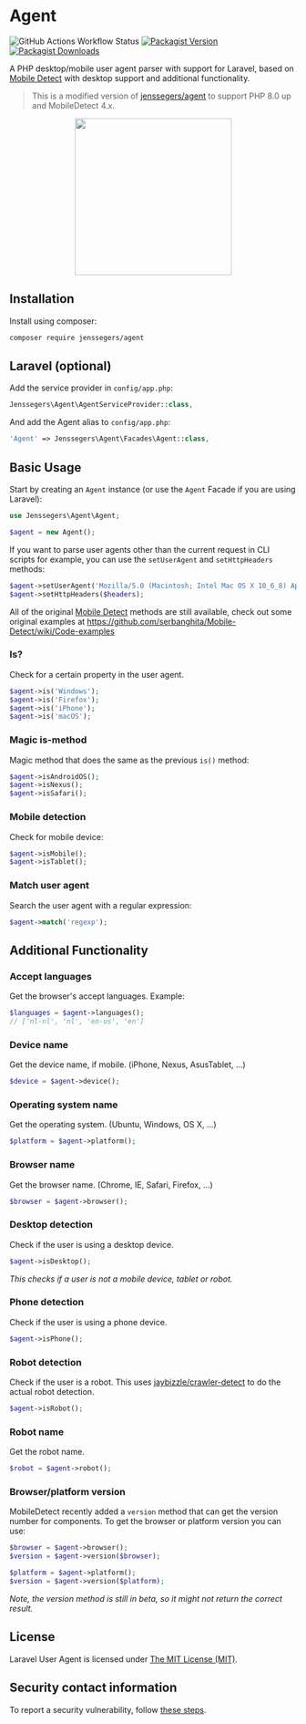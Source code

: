 Agent
=====

![GitHub Actions Workflow Status](https://img.shields.io/github/actions/workflow/status/jenssegers32764/agent/ci.yml?style=for-the-badge)
[![Packagist Version](https://img.shields.io/packagist/v/jenssegers/agent?style=for-the-badge)
](https://packagist.org/packages/jenssegers/agent)
[![Packagist Downloads](https://img.shields.io/packagist/dt/jenssegers/agent?style=for-the-badge)](https://packagist.org/packages/jenssegers/agent)

A PHP desktop/mobile user agent parser with support for Laravel, based on [Mobile Detect](https://github.com/serbanghita/Mobile-Detect) with desktop support and additional functionality.

> This is a modified version of [jenssegers/agent](https://github.com/jenssegers/agent) to support PHP 8.0 up and MobileDetect 4.x.

<p align="center">
<img src="https://jenssegers.com/static/media/agent.png" height="275">
</p>

Installation
------------

Install using composer:

```bash
composer require jenssegers/agent
```

Laravel (optional)
------------------

Add the service provider in `config/app.php`:

```php
Jenssegers\Agent\AgentServiceProvider::class,
```

And add the Agent alias to `config/app.php`:

```php
'Agent' => Jenssegers\Agent\Facades\Agent::class,
```

Basic Usage
-----------

Start by creating an `Agent` instance (or use the `Agent` Facade if you are using Laravel):

```php
use Jenssegers\Agent\Agent;

$agent = new Agent();
```

If you want to parse user agents other than the current request in CLI scripts for example, you can use the `setUserAgent` and `setHttpHeaders` methods:

```php
$agent->setUserAgent('Mozilla/5.0 (Macintosh; Intel Mac OS X 10_6_8) AppleWebKit/537.13+ (KHTML, like Gecko) Version/5.1.7 Safari/534.57.2');
$agent->setHttpHeaders($headers);
```

All of the original [Mobile Detect](https://github.com/serbanghita/Mobile-Detect) methods are still available, check out some original examples at https://github.com/serbanghita/Mobile-Detect/wiki/Code-examples

### Is?

Check for a certain property in the user agent.

```php
$agent->is('Windows');
$agent->is('Firefox');
$agent->is('iPhone');
$agent->is('macOS');
```

### Magic is-method

Magic method that does the same as the previous `is()` method:

```php
$agent->isAndroidOS();
$agent->isNexus();
$agent->isSafari();
```

### Mobile detection

Check for mobile device:

```php
$agent->isMobile();
$agent->isTablet();
```

### Match user agent

Search the user agent with a regular expression:

```php
$agent->match('regexp');
```

Additional Functionality
------------------------

### Accept languages

Get the browser's accept languages. Example:

```php
$languages = $agent->languages();
// ['nl-nl', 'nl', 'en-us', 'en']
```

### Device name

Get the device name, if mobile. (iPhone, Nexus, AsusTablet, ...)

```php
$device = $agent->device();
```

### Operating system name

Get the operating system. (Ubuntu, Windows, OS X, ...)

```php
$platform = $agent->platform();
```

### Browser name

Get the browser name. (Chrome, IE, Safari, Firefox, ...)

```php
$browser = $agent->browser();
```

### Desktop detection

Check if the user is using a desktop device.

```php
$agent->isDesktop();
```

*This checks if a user is not a mobile device, tablet or robot.*

### Phone detection

Check if the user is using a phone device.

```php
$agent->isPhone();
```

### Robot detection

Check if the user is a robot. This uses [jaybizzle/crawler-detect](https://github.com/JayBizzle/Crawler-Detect) to do the actual robot detection.

```php
$agent->isRobot();
```

### Robot name

Get the robot name.

```php
$robot = $agent->robot();
```

### Browser/platform version

MobileDetect recently added a `version` method that can get the version number for components. To get the browser or platform version you can use:

```php
$browser = $agent->browser();
$version = $agent->version($browser);

$platform = $agent->platform();
$version = $agent->version($platform);
```

*Note, the version method is still in beta, so it might not return the correct result.*

## License

Laravel User Agent is licensed under [The MIT License (MIT)](LICENSE).

## Security contact information

To report a security vulnerability, follow [these steps](https://tidelift.com/security).
